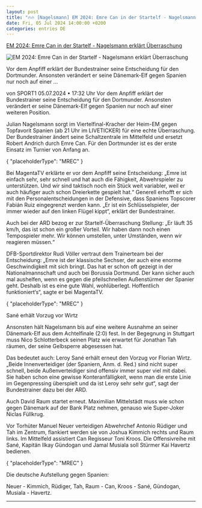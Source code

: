 ```yaml
---
layout: post
title: "🔥🔥 [Nagelsmann] EM 2024: Emre Can in der Startelf - Nagelsmann erklärt Überraschung"
date: Fri, 05 Jul 2024 14:00:00 +0200
categories: entries DE
---
```

[EM 2024: Emre Can in der Startelf - Nagelsmann erklärt Überraschung](https://www.sport1.de/news/fussball/em/2024/07/nagelsmann-uberrascht-mit-can)

![EM 2024: Emre Can in der Startelf - Nagelsmann erklärt Überraschung](https://reshape.sport1.de/c/t/e176c53d-bc40-4b67-87f1-527fae01955f/1200x630)

Vor dem Anpfiff erklärt der Bundestrainer seine Entscheidung für den Dortmunder. Ansonsten verändert er seine Dänemark-Elf gegen Spanien nur noch auf einer ...

von SPORT1 05.07.2024 • 17:32 Uhr Vor dem Anpfiff erklärt der Bundestrainer seine Entscheidung für den Dortmunder. Ansonsten verändert er seine Dänemark-Elf gegen Spanien nur noch auf einer weiteren Position.

Julian Nagelsmann sorgt im Viertelfinal-Kracher der Heim-EM gegen Topfavorit Spanien (ab 21 Uhr im LIVETICKER) für eine echte Überraschung. Der Bundestrainer ändert seine Schaltzentrale im Mittelfeld und ersetzt Robert Andrich durch Emre Can. Für den Dortmunder ist es der erste Einsatz im Turnier von Anfang an.

{ "placeholderType": "MREC" }

Bei MagentaTV erklärte er vor dem Anpfiff seine Entscheidung: „Emre ist einfach sehr, sehr schnell und hat auch die Fähigkeit, Abwehrspieler zu unterstützen. Und wir sind taktisch noch ein Stück weit variabler, weil er auch häufiger auch schon Dreierkette gespielt hat.“ Generell erhofft er sich mit den Personalentscheidungen in der Defensive, dass Spaniens Topscorer Fabián Ruiz eingegrenzt werden kann. „Er ist ein Schlüsselspieler, der immer wieder auf den linken Flügel kippt“, erklärt der Bundestrainer.

Auch bei der ARD bezog er zur Startelf-Überraschung Stellung: „Er läuft 35 km/h, das ist schon ein großer Vorteil. Wir haben dann noch einen Tempospieler mehr. Wir können umstellen, unter Umständen, wenn wir reagieren müssen.“

DFB-Sportdirektor Rudi Völler vertraut dem Trainerteam bei der Entscheidung: „Emre ist der klassische Sechser, der auch eine enorme Geschwindigkeit mit sich bringt. Das hat er schon oft gezeigt in der Nationalmannschaft und auch bei Borussia Dortmund. Der kann sicher auch mal aushelfen, wenn es gegen die pfeilschnellen Außenstürmer der Spanier geht. Deshalb ist es eine gute Wahl, wohlüberlegt. Hoffentlich funktioniert‘s“, sagte er bei MagentaTV.

{ "placeholderType": "MREC" }

Sané erhält Vorzug vor Wirtz

Ansonsten hält Nagelsmann bis auf eine weitere Ausnahme an seiner Dänemark-Elf aus dem Achtelfinale (2:0) fest. In der Begegnung in Stuttgart muss Nico Schlotterbeck seinen Platz wie erwartet für Jonathan Tah räumen, der seine Gelbsperre abgesessen hat.

Das bedeutet auch: Leroy Sané erhält erneut den Vorzug vor Florian Wirtz. „Beide Innenverteidiger (der Spaniern, Anm. d. Red.) sind nicht super schnell, beide Außenverteidiger sind offensiv immer super viel mit dabei. Sie haben schon eine gewisse Konteranfälligkeit, wenn man die erste Linie im Gegenpressing überspielt und da ist Leroy sehr sehr gut“, sagt der Bundestrainer dazu bei der ARD.

Auch David Raum startet erneut. Maximilian Mittelstädt muss wie schon gegen Dänemark auf der Bank Platz nehmen, genauso wie Super-Joker Niclas Füllkrug.

Vor Torhüter Manuel Neuer verteidigen Abwehrchef Antonio Rüdiger und Tah im Zentrum, flankiert werden sie von Joshua Kimmich rechts und Raum links. Im Mittelfeld assistiert Can Regisseur Toni Kroos. Die Offensivreihe mit Sané, Kapitän Ilkay Gündogan und Jamal Musiala soll Stürmer Kai Havertz bedienen.

{ "placeholderType": "MREC" }

Die deutsche Aufstellung gegen Spanien:

Neuer - Kimmich, Rüdiger, Tah, Raum - Can, Kroos - Sané, Gündogan, Musiala - Havertz.

-----

